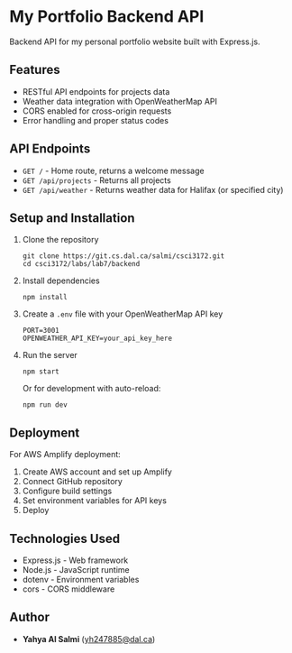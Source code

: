 # My Portfolio Backend API

Backend API for my personal portfolio website built with Express.js.

## Features

- RESTful API endpoints for projects data
- Weather data integration with OpenWeatherMap API
- CORS enabled for cross-origin requests
- Error handling and proper status codes

## API Endpoints

- `GET /` - Home route, returns a welcome message
- `GET /api/projects` - Returns all projects
- `GET /api/weather` - Returns weather data for Halifax (or specified city)

## Setup and Installation

1. Clone the repository
   ```
   git clone https://git.cs.dal.ca/salmi/csci3172.git
   cd csci3172/labs/lab7/backend
   ```

2. Install dependencies
   ```
   npm install
   ```

3. Create a `.env` file with your OpenWeatherMap API key
   ```
   PORT=3001
   OPENWEATHER_API_KEY=your_api_key_here
   ```

4. Run the server
   ```
   npm start
   ```
   
   Or for development with auto-reload:
   ```
   npm run dev
   ```

## Deployment

For AWS Amplify deployment:

1. Create AWS account and set up Amplify
2. Connect GitHub repository
3. Configure build settings
4. Set environment variables for API keys
5. Deploy

## Technologies Used

- Express.js - Web framework
- Node.js - JavaScript runtime
- dotenv - Environment variables
- cors - CORS middleware

## Author

- **Yahya Al Salmi** ([yh247885@dal.ca](mailto:yh247885@dal.ca)) 